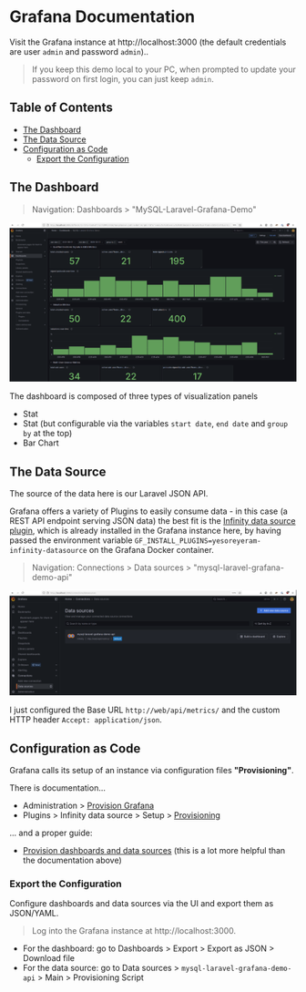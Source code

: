 # Grafana Documentation <!-- omit in toc -->

Visit the Grafana instance at http://localhost:3000 (the default credentials are user `admin` and password `admin`)..

> If you keep this demo local to your PC, when prompted to update your password on first login, you can just keep `admin`.

## Table of Contents <!-- omit in toc -->

- [The Dashboard](#the-dashboard)
- [The Data Source](#the-data-source)
- [Configuration as Code](#configuration-as-code)
  - [Export the Configuration](#export-the-configuration)

## The Dashboard

> Navigation: Dashboards > "MySQL-Laravel-Grafana-Demo"

![Screenshot of the Grafana Dashboard](dashboard-screenshot.png)

The dashboard is composed of three types of visualization panels

- Stat
- Stat (but configurable via the variables `start date`, `end date` and `group by` at the top)
- Bar Chart

## The Data Source

The source of the data here is our Laravel JSON API.

Grafana offers a variety of Plugins to easily consume data -
in this case (a REST API endpoint serving JSON data) the best fit is the [Infinity data source plugin](https://grafana.com/docs/plugins/yesoreyeram-infinity-datasource/latest/),
which is already installed in the Grafana instance here, by having passed the environment variable
`GF_INSTALL_PLUGINS=yesoreyeram-infinity-datasource` on the Grafana Docker container.

> Navigation: Connections > Data sources > "mysql-laravel-grafana-demo-api"

![Screenshot of the Data Source for the Grafana Dashboard](datasource-screenshot.png)

I just configured the Base URL `http://web/api/metrics/` and the custom HTTP header `Accept: application/json`.

## Configuration as Code

Grafana calls its setup of an instance via configuration files **"Provisioning"**.

There is documentation...

- Administration > [Provision Grafana](https://grafana.com/docs/grafana/latest/administration/provisioning/)
- Plugins > Infinity data source > Setup > [Provisioning](https://grafana.com/docs/plugins/yesoreyeram-infinity-datasource/latest/setup/provisioning/) 

... and a proper guide:

- [Provision dashboards and data sources](https://grafana.com/tutorials/provision-dashboards-and-data-sources/) (this is a lot more helpful than the documentation above)

### Export the Configuration

Configure dashboards and data sources via the UI and export them as JSON/YAML.

> Log into the Grafana instance at http://localhost:3000.

- For the dashboard: go to Dashboards > Export > Export as JSON > Download file
- For the data source: go to Data sources > `mysql-laravel-grafana-demo-api` > Main > Provisioning Script
